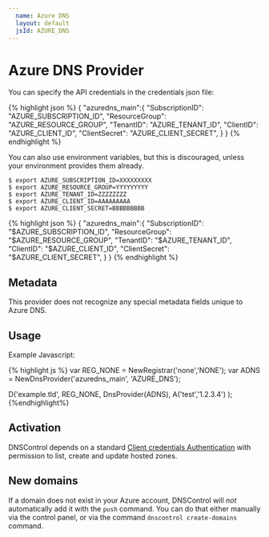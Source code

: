 ```yaml
---
  name: Azure DNS
  layout: default
  jsId: AZURE_DNS
---
```


# Azure DNS Provider

You can specify the API credentials in the credentials json file:

{% highlight json %}
{
 "azuredns_main":{
      "SubscriptionID": "AZURE_SUBSCRIPTION_ID",
      "ResourceGroup": "AZURE_RESOURCE_GROUP",
      "TenantID": "AZURE_TENANT_ID",
      "ClientID": "AZURE_CLIENT_ID",
      "ClientSecret": "AZURE_CLIENT_SECRET",
 }
}
{% endhighlight %}

You can also use environment variables, but this is discouraged, unless your environment provides them already.

```
$ export AZURE_SUBSCRIPTION_ID=XXXXXXXXX
$ export AZURE_RESOURCE_GROUP=YYYYYYYYY
$ export AZURE_TENANT_ID=ZZZZZZZZ
$ export AZURE_CLIENT_ID=AAAAAAAAA
$ export AZURE_CLIENT_SECRET=BBBBBBBBB
```

{% highlight json %}
{
 "azuredns_main":{
      "SubscriptionID": "$AZURE_SUBSCRIPTION_ID",
      "ResourceGroup": "$AZURE_RESOURCE_GROUP",
      "TenantID": "$AZURE_TENANT_ID",
      "ClientID": "$AZURE_CLIENT_ID",
      "ClientSecret": "$AZURE_CLIENT_SECRET",
 }
}
{% endhighlight %}

## Metadata
This provider does not recognize any special metadata fields unique to Azure DNS.

## Usage
Example Javascript:

{% highlight js %}
var REG_NONE = NewRegistrar('none','NONE');
var ADNS = NewDnsProvider('azuredns_main', 'AZURE_DNS');

D('example.tld', REG_NONE, DnsProvider(ADNS),
    A('test','1.2.3.4')
);
{%endhighlight%}

## Activation
DNSControl depends on a standard [Client credentials Authentication](https://docs.microsoft.com/en-us/cli/azure/create-an-azure-service-principal-azure-cli?view=azure-cli-latest) with permission to list, create and update hosted zones.

## New domains
If a domain does not exist in your Azure account, DNSControl will *not* automatically add it with the `push` command. You can do that either manually via the control panel, or via the command `dnscontrol create-domains` command.


